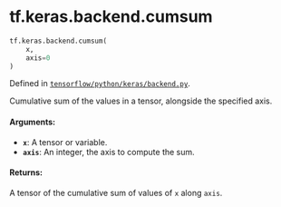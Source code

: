 <div itemscope itemtype="http://developers.google.com/ReferenceObject">
<meta itemprop="name" content="tf.keras.backend.cumsum" />
<meta itemprop="path" content="Stable" />
</div>

# tf.keras.backend.cumsum

``` python
tf.keras.backend.cumsum(
    x,
    axis=0
)
```



Defined in [`tensorflow/python/keras/backend.py`](/code/stable/tensorflow/python/keras/backend.py).

Cumulative sum of the values in a tensor, alongside the specified axis.

#### Arguments:

* <b>`x`</b>: A tensor or variable.
* <b>`axis`</b>: An integer, the axis to compute the sum.


#### Returns:

A tensor of the cumulative sum of values of `x` along `axis`.